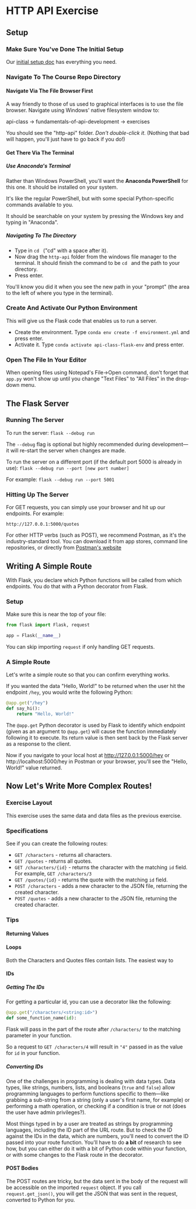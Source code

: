 # HTTP API Exercise

## Setup

### Make Sure You've Done The Initial Setup

Our [initial setup doc](../../../computer-setup/readme.md) has everything you need.

### Navigate To The Course Repo Directory

#### Navigate Via The File Browser First

A way friendly to those of us used to graphical interfaces is to use the file browser. Navigate using Windows' native filesystem window to:

api-class -> fundamentals-of-api-development -> exercises

You should see the "http-api" folder. *Don't double-click it*.  (Nothing  that bad will happen, you'll just have to go back if you do!)

#### Get There Via The Terminal

##### Use Anaconda's Terminal

Rather than Windows PowerShell, you'll want the **Anaconda PowerShell** for this one. It should be installed on your system.

It's like the regular PowerShell, but with some special Python-specific commands available to you.

It should be searchable on your system by pressing the Windows key and typing in "Anaconda".

##### Navigating To The Directory

- Type in `cd ` ("cd" with a space after it).
- Now drag the `http-api` folder from the windows file manager to the terminal. It should finish the command to be `cd ` and the path to your directory.
- Press enter.

You'll know you did it when you see the new path in your "prompt" (the area to the left of where you type in the terminal).

### Create And Activate Our Python Environment

This will give us the Flask code that enables us to run a server.

- Create the environment. Type `conda env create -f environment.yml` and press enter.
- Activate it. Type `conda activate api-class-flask-env` and press enter.

### Open The File In Your Editor

When opening files using Notepad's File->Open command, don't forget that `app.py` won't show up until you change "Text Files" to "All Files" in the drop-down menu.

## The Flask Server

### Running The Server

To run the server: `flask --debug run`

The `--debug` flag is optional but highly recommended during development—it will re-start the server when changes are made.

To run the server on a different port (if the default port 5000 is already in use): `flask --debug run --port [new port number]`

For example: `flask --debug run --port 5001`

### Hitting Up The Server

For GET requests, you can simply use your browser and hit up our endpoints. For example:

`http://127.0.0.1:5000/quotes`

For other HTTP verbs (such as POST), we recommend Postman, as it's the industry-standard tool. You can download it from app stores, command line repositories, or directly from [Postman's website](https://www.postman.com/downloads)

## Writing A Simple Route

With Flask, you declare which Python functions will be called from which endpoints. You do that with a Python decorator from Flask.

### Setup

Make sure this is near the top of your file:

```python
from flask import Flask, request

app = Flask(__name__)
```

You can skip importing `request` if only handling GET requests.

### A Simple Route

Let's write a simple route so that you can confirm everything works.

If you wanted the data "Hello, World!" to be returned when the user hit the endpoint `/hey`, you would write the following Python:

```python
@app.get("/hey")
def say_hi():
    return "Hello, World!"
```

The `@app.get` Python decorator is used by Flask to identify which endpoint (given as an argument to `@app.get`) will cause the function immediately following it to execute. Its return value is then sent back by the Flask server as a response to the client.

Now if you navigate to your local host  at http://127.0.0.1:5000/hey or http://localhost:5000/hey in Postman or your browser, you'll see the "Hello, World!" value returned. 

## Now Let's Write More Complex Routes!

### Exercise Layout

This exercise uses the same data and data files as the previous exercise.

### Specifications

See if you can create the following routes:

- `GET /characters` - returns all characters.
- `GET /quotes` - returns all quotes.
- `GET /characters/{id}` - returns the character with the matching `id` field. For example, `GET /characters/3`
- `GET /quotes/{id}` - returns the quote with the matching `id` field.
- `POST /characters` - adds a new character to the JSON file, returning the created character.
- `POST /quotes` - adds a new character to the JSON file, returning the created character.

### Tips

#### Returning Values

#### Loops

Both the Characters and Quotes files contain lists. The easiest way to 
#### IDs

##### Getting The IDs

For getting a particular id, you can use a decorator like the following:

```python
@app.get("/characters/<string:id>")
def some_function_name(id):
```

Flask will pass in the part of the route after `/characters/` to the matching parameter in your function.

So a request to `GET /characters/4` will result in `"4"` passed in as the value for `id` in your function.

##### Converting IDs

One of the challenges in programming is dealing with data types. Data types, like strings, numbers, lists, and booleans (`true` and `false`) allow programming languages to perform functions specific to them—like grabbing a sub-string from a string (only a user's first name, for example) or performing a math operation, or checking if a condition is true or not (does the user have admin privileges?).

Most things typed in by a user are treated as strings by programming languages, including the ID part of the URL route. But to check the ID against the IDs in the data, which are numbers, you'll need to convert the ID passed into your route function.  You'll have to do **a bit** of research to see how, but you can either do it with a bit of Python code within your function, or with some changes to the Flask route in the decorator.
 
#### POST Bodies

The POST routes are tricky, but the data sent in the body of the request will be accessible on the imported `request` object. If you call `request.get_json()`, you will get the JSON that was sent in the request, converted to Python for you.

